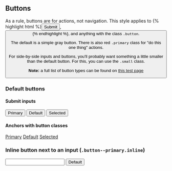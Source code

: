 <div class="line-gutters">
	<div class="unit size1of3">
		<h2>Buttons</h2>
		<p>As a rule, buttons are for actions, not navigation. This style applies to {% highlight html %}<input type="submit" />, <button> {% endhighlight %}, and anything with the class <code>.button</code>.</p> 
		<p>The default is a simple gray button. There is also red <code>.primary</code> class for "do this one thing" actions.</p>		
		<p>For side-by-side inputs and buttons, you'll probably want something a little smaller than the default button. For this, you can use the <code>.small</code> class.</p>		
		<p><strong>Note:</strong> a full list of button types can be found on <a href="tests/buttons.html" target="_blank">this test page</a></p>
	</div>
	<div class="unit lastUnit">
        <h3>Default buttons</h3>
		<div class="doc-box">
			<div class="doc-content">
				<h4>Submit inputs</h4>
				<input type="submit" class="primary" value="Primary" /> 
				<input type="submit" value="Default" />
				<input type="submit" class="selected" value="Selected" />
			</div>
			<div class="doc-content">
				<h4>Anchors with button classes</h4>
				<a href="#" class="button primary">Primary</a>
				<a href="#" class="button">Default</a>
				<a href="#" class="button selected">Selected</a>
			</div>
		</div>
        <h3>Inline button next to an input (<code>.button--primary.inline</code>)</h3> 
		<div class="doc-box">
			<div class="doc-content">
                <input type="text" class="inline" />
				<input class="inline button--primary" type="submit" value="Default" />
			</div>
		</div>
	</div>
</div>
